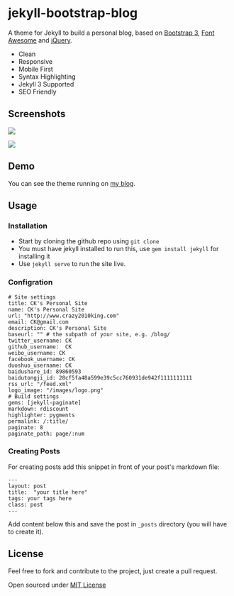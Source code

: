 # jekyll-bootstrap-blog

A theme for Jekyll to build a personal blog, based on [Bootstrap 3](http://getbootstrap.com/), [Font Awesome](http://fortawesome.github.io/Font-Awesome/) and [jQuery](http://jquery.com/).  

* Clean
* Responsive
* Mobile First
* Syntax Highlighting 
* Jekyll 3 Supported
* SEO Friendly

## Screenshots

![](http://99btgc01.info/uploads/2016/01/01.jpg)

![](http://99btgc01.info/uploads/2016/01/02%281%29.jpg)

## Demo

You can see the theme running on [my blog](http://www.crazy2010king.com/).

<!-- more -->

## Usage

### Installation

- Start by cloning the github repo using `git clone`
- You must have jekyll installed to run this, use `gem install jekyll` for installing it
- Use `jekyll serve` to run the site live.

### Configration

```
# Site settings
title: CK's Personal Site
name: CK's Personal Site
url: "http://www.crazy2010king.com"
email: CK@gmail.com
description: CK's Personal Site
baseurl: "" # the subpath of your site, e.g. /blog/
twitter_username: CK
github_username:  CK
weibo_username: CK
facebook_username: CK
duoshuo_username: CK
baidushare_id: 89860593
baidutongji_id: 28cf5fa48a599e39c5cc760931de942f1111111111
rss_url: "/feed.xml"
logo_image: "/images/logo.png"
# Build settings
gems: [jekyll-paginate]
markdown: rdiscount
highlighter: pygments
permalink: /:title/
paginate: 8
paginate_path: page/:num
```

### Creating Posts

For creating posts add this snippet in front of your post's markdown file:

```
---
layout: post
title:  "your title here"
tags: your tags here
class: post
---
```

Add content below this and save the post in `_posts` directory (you will have to create it).

## License

Feel free to fork and contribute to the project, just create a pull request.

Open sourced under [MIT License](LICENSE) 

